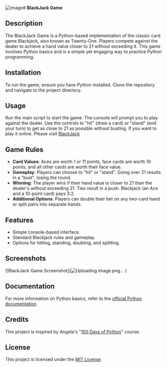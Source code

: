 ![image](https://github.com/user-attachments/assets/3e1cf64c-7b72-44d5-ba01-dae060364281)# **BlackJack Game**

## **Description**
The BlackJack Game is a Python-based implementation of the classic card game Blackjack, also known as Twenty-One. Players compete against the dealer to achieve a hand value closer to 21 without exceeding it. This game involves Python basics and is a simple yet engaging way to practice Python programming.

## **Installation**
To run the game, ensure you have Python installed. Clone the repository and navigate to the project directory.

## **Usage**
Run the main script to start the game. The console will prompt you to play against the dealer. Use the controls to "hit" (draw a card) or "stand" (end your turn) to get as close to 21 as possible without busting.
If you want to play it online. Please visit [BlackJack](https://games.washingtonpost.com/games/blackjack)

## **Game Rules**
- **Card Values**: Aces are worth 1 or 11 points, face cards are worth 10 points, and all other cards are worth their face value.
- **Gameplay**: Players can choose to "hit" or "stand". Going over 21 results in a "bust", losing the round.
- **Winning**: The player wins if their hand value is closer to 21 than the dealer's without exceeding 21. Ties result in a push. Blackjack (an Ace and a 10-point card) pays 3:2.
- **Additional Options**: Players can double their bet on any two-card hand or split pairs into separate hands.

## **Features**
- Simple console-based interface.
- Standard Blackjack rules and gameplay.
- Options for hitting, standing, doubling, and splitting.

## **Screenshots**
![BlackJack Game Screenshot](![Uploading image.png…]()
)

## **Documentation**
For more information on Python basics, refer to the [official Python documentation](https://docs.python.org/3/).

## **Credits**
This project is inspired by Angela's "[100 Days of Python](https://www.udemy.com/course/100-days-of-code/?couponCode=LETSLEARNNOWPP)" course.

## **License**
This project is licensed under the [MIT License](https://github.com/muhammadazeem110/Python-Projects/blob/main/LICENSE).
